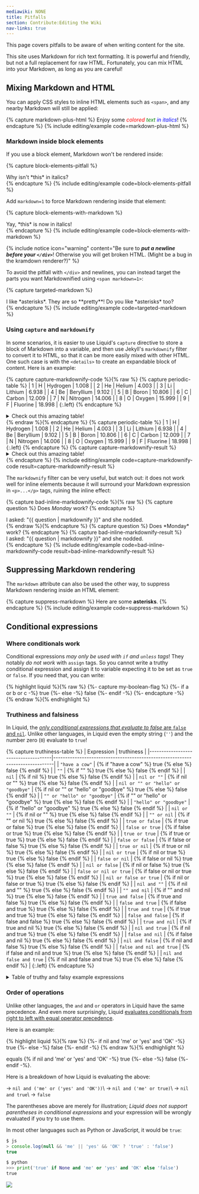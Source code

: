 ```yaml
---
mediawiki: NONE
title: Pitfalls
section: Contribute:Editing the Wiki
nav-links: true
---
```


This page covers pitfalls to be aware of when writing content for the site.

This site uses Markdown for rich text formatting. It is powerful and friendly,
but not a full replacement for raw HTML. Fortunately, you can mix HTML into
your Markdown, as long as you are careful!

## Mixing Markdown and HTML

You can apply CSS styles to inline HTML elements such as `<span>`,
and any nearby Markdown will still be applied:

{% capture markdown-plus-html %}
Enjoy some
*<span style="color: red">colored</span>
<span style="color: green">text</span>
<span style="color: blue">in italics</span>*!
{% endcapture %}
{% include editing/example code=markdown-plus-html %}

### Markdown inside block elements

If you use a block element, Markdown won't be rendered inside:

{% capture block-elements-pitfall %}
<div>
Why isn't *this* in italics?
</div>
{% endcapture %}
{% include editing/example code=block-elements-pitfall %}

Add `markdown=1` to force Markdown rendering inside that element:

{% capture block-elements-with-markdown %}
<div markdown=1>
Yay, *this* is now in italics!
</div>
{% endcapture %}
{% include editing/example code=block-elements-with-markdown %}

{% include notice icon="warning" content="Be sure to ***put a newline before your `</div>`***! Otherwise you will get broken HTML. (Might be a bug in the kramdown renderer?)" %}

To avoid the pitfall with `</div>` and newlines, you can instead
target the parts you want Markdownified using `<span markdown=1>`:

{% capture targeted-markdown %}
<div>I like *asterisks*.
They are so <span markdown=1>**pretty**</span>!
Do you like *asterisks* too?</div>
{% endcapture %}
{% include editing/example code=targeted-markdown %}

### Using `capture` and `markdownify`

In some scenarios, it is easier to use Liquid's `capture` directive to store a
block of Markdown into a variable, and then use Jekyll's `markdownify` filter
to convert it to HTML, so that it can be more easily mixed with other HTML. One
such case is with the `<details>` to create an expandable block of content.
Here is an example:

{% capture capture-markdownify-code %}{% raw %}
{% capture periodic-table %}
| 1 | H  | Hydrogen  |  1.008 |
| 2 | He | Helium    |  4.003 |
| 3 | Li | Lithium   |  6.938 |
| 4 | Be | Beryllium |  9.102 |
| 5 | B  | Boron     | 10.806 |
| 6 | C  | Carbon    | 12.009 |
| 7 | N  | Nitrogen  | 14.006 |
| 8 | O  | Oxygen    | 15.999 |
| 9 | F  | Fluorine  | 18.998 |
{:.left}
{% endcapture %}
<details><summary>Check out this amazing table!</summary>
{{ periodic-table | markdownify }}
</details>
{% endraw %}{% endcapture %}
{% capture periodic-table %}
| 1 | H  | Hydrogen  |  1.008 |
| 2 | He | Helium    |  4.003 |
| 3 | Li | Lithium   |  6.938 |
| 4 | Be | Beryllium |  9.102 |
| 5 | B  | Boron     | 10.806 |
| 6 | C  | Carbon    | 12.009 |
| 7 | N  | Nitrogen  | 14.006 |
| 8 | O  | Oxygen    | 15.999 |
| 9 | F  | Fluorine  | 18.998 |
{:.left}
{% endcapture %}
{% capture capture-markdownify-result %}
<details><summary>Check out this amazing table!</summary>
{{ periodic-table | markdownify }}
</details>
{% endcapture %}
{% include editing/example
  code=capture-markdownify-code
  result=capture-markdownify-result %}

The `markdownify` filter can be very useful, but watch out: it does
not work well for inline elements because it will surround your
Markdown expression in `<p>...</p>` tags, ruining the inline effect:

{% capture bad-inline-markdownify-code %}{% raw %}
{% capture question %} Does *Monday* work? {% endcapture %}
<div>I asked: "{{ question | markdownify }}" and she nodded.</div>
{% endraw %}{% endcapture %}
{% capture question %} Does *Monday* work? {% endcapture %}
{% capture bad-inline-markdownify-result %}
<div>I asked: "{{ question | markdownify }}" and she nodded.</div>
{% endcapture %}
{% include editing/example
  code=bad-inline-markdownify-code
  result=bad-inline-markdownify-result %}

## Suppressing Markdown rendering

The `markdown` attribute can also be used the other way, to suppress
Markdown rendering inside an HTML element:

{% capture suppress-markdown %}
<span markdown=0>
Here are some **asterisks**.
</span>
{% endcapture %}
{% include editing/example code=suppress-markdown %}

## Conditional expressions

### Where conditionals work

Conditional expressions *may only be used with `if` and `unless` tags*!
They notably *do not work* with `assign` tags. So you cannot write a
truthy conditional expression and assign it to variable expecting it
to be set as `true` or `false`. If you need that, you can write:

{% highlight liquid %}{% raw %}
{%- capture my-boolean-flag %}
{%- if a or b or c -%} true {%- else -%} false {%- endif -%}
{%- endcapture -%}
{% endraw %}{% endhighlight %}

### Truthiness and falsiness

In Liquid, the [*only conditional expressions that evaluate to false* are
`false` and `nil`](https://shopify.github.io/liquid/basics/truthy-and-falsy/).
Unlike other languages, in Liquid even the empty string (`''`)
and the number zero (`0`) evaluate to `true`!

{% capture truthiness-table %}
| Expression                          | truthiness                                                                   |
|-------------------------------------|------------------------------------------------------------------------------|
| `"have a cow"`                      | {% if "have a cow" %} true {% else %} false {% endif %}                      |
| `""`                                | {% if "" %} true {% else %} false {% endif %}                                |
| `nil`                               | {% if nil %} true {% else %} false {% endif %}                               |
| `nil or ""`                         | {% if nil or "" %} true {% else %} false {% endif %}                         |
| `nil or "" or "hello" or "goodbye"` | {% if nil or "" or "hello" or "goodbye" %} true {% else %} false {% endif %} |
| `"" or "hello" or "goodbye"`        | {% if "" or "hello" or "goodbye" %} true {% else %} false {% endif %}        |
| `"hello" or "goodbye"`              | {% if "hello" or "goodbye" %} true {% else %} false {% endif %}              |
| `nil or ""`                         | {% if nil or "" %} true {% else %} false {% endif %}                         |
| `"" or nil`                         | {% if "" or nil %} true {% else %} false {% endif %}                         |
| `true or false`                     | {% if true or false %} true {% else %} false {% endif %}                     |
| `false or true`                     | {% if false or true %} true {% else %} false {% endif %}                     |
| `true or true`                      | {% if true or true %} true {% else %} false {% endif %}                      |
| `false or false`                    | {% if false or false %} true {% else %} false {% endif %}                    |
| `true or nil`                       | {% if true or nil %} true {% else %} false {% endif %}                       |
| `nil or true`                       | {% if nil or true %} true {% else %} false {% endif %}                       |
| `false or nil`                      | {% if false or nil %} true {% else %} false {% endif %}                      |
| `nil or false`                      | {% if nil or false %} true {% else %} false {% endif %}                      |
| `false or nil or true`              | {% if false or nil or true %} true {% else %} false {% endif %}              |
| `nil or false or true`              | {% if nil or false or true %} true {% else %} false {% endif %}              |
| `nil and ""`                        | {% if nil and "" %} true {% else %} false {% endif %}                        |
| `"" and nil`                        | {% if "" and nil %} true {% else %} false {% endif %}                        |
| `true and false`                    | {% if true and false %} true {% else %} false {% endif %}                    |
| `false and true`                    | {% if false and true %} true {% else %} false {% endif %}                    |
| `true and true`                     | {% if true and true %} true {% else %} false {% endif %}                     |
| `false and false`                   | {% if false and false %} true {% else %} false {% endif %}                   |
| `true and nil`                      | {% if true and nil %} true {% else %} false {% endif %}                      |
| `nil and true`                      | {% if nil and true %} true {% else %} false {% endif %}                      |
| `false and nil`                     | {% if false and nil %} true {% else %} false {% endif %}                     |
| `nil and false`                     | {% if nil and false %} true {% else %} false {% endif %}                     |
| `false and nil and true`            | {% if false and nil and true %} true {% else %} false {% endif %}            |
| `nil and false and true`            | {% if nil and false and true %} true {% else %} false {% endif %}            |
{:.left}
{% endcapture %}

<details><summary>Table of truthy and falsy example expressions</summary>
{{ truthiness-table | markdownify }}
</details>

### Order of operations

Unlike other languages, the `and` and `or` operators in Liquid have the same
precedence. And even more surprisingly, Liquid
[evaluates conditionals from right to left with equal operator
precedence](https://shopify.dev/docs/themes/liquid/reference/basics/operators#order-of-operations).

Here is an example:

{% highlight liquid %}{% raw %}
{%- if nil and 'me' or 'yes' and 'OK' -%} true {%- else -%} false {%- endif -%}
{% endraw %}{% endhighlight %}

equals {% if nil and 'me' or 'yes' and 'OK' -%} true {%- else -%} false {%- endif -%}.

Here is a breakdown of how Liquid is evaluating the above:

&rarr; `nil and ('me' or ('yes' and 'OK'))`\\
&rarr; `nil and ('me' or true)`\\
&rarr; `nil and true`\\
&rarr; `false`

The parentheses above are merely for illustration; *Liquid does not support
parentheses in conditional expressions* and your expression will be wrongly
evaluated if you try to use them.

In most other languages such as Python or JavaScript, it would be `true`:

```javascript
$ js
> console.log(null && 'me' || 'yes' && 'OK' ? 'true' : 'false')
true
```
```python
$ python
>>> print('true' if None and 'me' or 'yes' and 'OK' else 'false')
true
```

![](https://thumbs.gfycat.com/OblongJaggedBluemorphobutterfly-small.gif)
